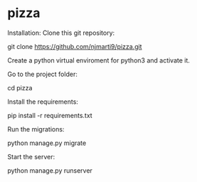 # pizza
Installation:
Clone this git repository:

git clone https://github.com/njmarti9/pizza.git

Create a python virtual enviroment for python3 and activate it.

Go to the project folder:

cd pizza

Install the requirements:

pip install -r requirements.txt

Run the migrations:

python manage.py migrate

Start the server:

python manage.py runserver
